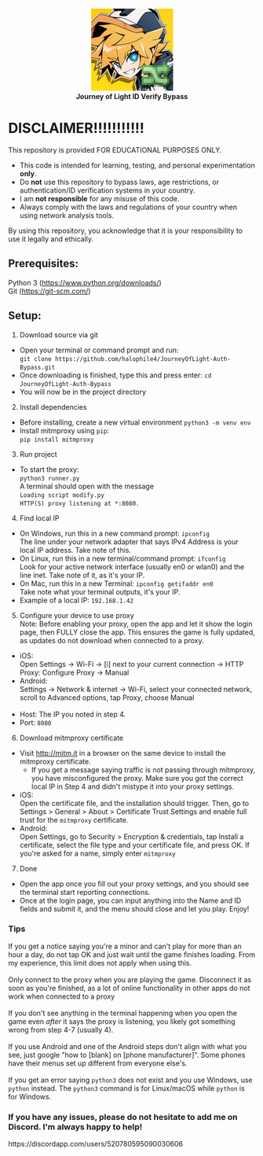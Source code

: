 <p align="center">
  <img src="ToolIcon.png" alt="Tool Icon" width="167"/><br>
  <b>Journey of Light ID Verify Bypass</b><br>
</p>

# DISCLAIMER!!!!!!!!!!!
This repository is provided FOR EDUCATIONAL PURPOSES ONLY.

- This code is intended for learning, testing, and personal experimentation **only**.
- Do **not** use this repository to bypass laws, age restrictions, or authentication/ID verification systems in your country.
- I am **not responsible** for any misuse of this code.
- Always comply with the laws and regulations of your country when using network analysis tools.

By using this repository, you acknowledge that it is your responsibility to use it legally and ethically.


## Prerequisites:
Python 3 (https://www.python.org/downloads/)<br>
Git (https://git-scm.com/)

## Setup:

1. Download source via git

- Open your terminal or command prompt and run: <br>`git clone https://github.com/halophile4/JourneyOfLight-Auth-Bypass.git`
- Once downloading is finished, type this and press enter: `cd JourneyOfLight-Auth-Bypass`
- You will now be in the project directory

2. Install dependencies

- Before installing, create a new virtual environment `python3 -m venv env`
- Install mitmproxy using `pip`:<br>`pip install mitmproxy`

3. Run project

- To start the proxy:<br>`python3 runner.py`<br>A terminal should open with the message<br>`Loading script modify.py`<br>`HTTP(S) proxy listening at *:8080.`

4. Find local IP

- On Windows, run this in a new command prompt: `ipconfig`<br>The line under your network adapter that says IPv4 Address is your local IP address. Take note of this.
- On Linux, run this in a new terminal/command prompt: `ifconfig`<br>Look for your active network interface (usually en0 or wlan0) and the line inet. Take note of it, as it's your IP.
- On Mac, run this in a new Terminal: `ipconfig getifaddr en0`<br>Take note what your terminal outputs, it's your IP.
- Example of a local IP: `192.168.1.42`

5. Configure your device to use proxy<br>Note: Before enabling your proxy, open the app and let it show the login page, then FULLY close the app. This ensures the game is fully updated, as updates do not download when connected to a proxy.

- iOS:<br>Open Settings -> Wi-Fi -> [i] next to your current connection -> HTTP Proxy: Configure Proxy -> Manual
- Android:<br>Settings -> Network & internet -> Wi-Fi, select your connected network, scroll to Advanced options, tap Proxy, choose Manual
<br><br>
- Host: The IP you noted in step 4.
- Port: `8080`

6. Download mitmproxy certificate
- Visit http://mitm.it in a browser on the same device to install the mitmproxy certificate.
  - If you get a message saying traffic is not passing through mitmproxy, you have misconfigured the proxy. Make sure you got the correct local IP in Step 4 and didn't mistype it into your proxy settings.
- iOS:<br>Open the certificate file, and the installation should trigger. Then, go to Settings > General > About > Certificate Trust Settings and enable full trust for the `mitmproxy` certificate.
- Android:<br>Open Settings, go to Security > Encryption & credentials, tap Install a certificate, select the file type and your certificate file, and press OK. If you're asked for a name, simply enter `mitmproxy`
7. Done
- Open the app once you fill out your proxy settings, and you should see the terminal start reporting connections.
- Once at the login page, you can input anything into the Name and ID fields and submit it, and the menu should close and let you play. Enjoy!

### Tips
If you get a notice saying you're a minor and can't play for more than an hour a day, do not tap OK and just wait until the game finishes loading. From my experience, this limit does not apply when using this.<br><br>
Only connect to the proxy when you are playing the game. Disconnect it as soon as you're finished, as a lot of online functionality in other apps do not work when connected to a proxy<br><br>
If you don't see anything in the terminal happening when you open the game even *after* it says the proxy is listening, you likely got something wrong from step 4-7 (usually 4).<br><br>If you use Android and one of the Android steps don't align with what you see, just google "how to [blank] on [phone manufacturer]". Some phones have their menus set up different from everyone else's.<br><br>
If you get an error saying `python3` does not exist and you use Windows, use `python` instead. The `python3` command is for Linux/macOS while `python` is for Windows.

<h3>If you have any issues, please do not hesitate to add me on Discord. I'm always happy to help!</h3>https://discordapp.com/users/520780595090030606